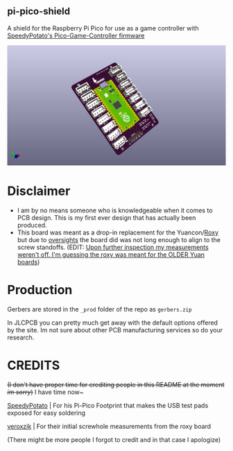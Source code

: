 ## pi-pico-shield

A shield for the Raspberry Pi Pico for use as a game controller with [SpeedyPotato's Pico-Game-Controller firmware](https://github.com/speedypotato/Pico-Game-Controller)

![board_image](./repo_images/3d_view.png)

# Disclaimer

- I am by no means someone who is knowledgeable when it comes to PCB design. This is my first ever design that has actually been produced.
- This board was meant as a drop-in replacement for the Yuancon/[Roxy](https://github.com/veroxzik/roxy-board) but due to [oversights](./repo_images/board_issue.png) the board did was not long enough to align to the screw standoffs. (EDIT: [Upon further inspection my measurements weren't off. I'm guessing the roxy was meant for the OLDER Yuan boards](./repo_images/comparison.png))

# Production

Gerbers are stored in the `_prod` folder of the repo as `gerbers.zip`

In JLCPCB you can pretty much get away with the default options offered by the site. Im not sure about other PCB manufacturing services so do your research.

# CREDITS

~~(I don't have proper time for crediting people in this README at the moment *im sorry*)~~ I have time now~

[SpeedyPotato](https://github.com/speedypotato/RP_Silicon_KiCad) | For his Pi-Pico Footprint that makes the USB test pads exposed for easy soldering

[veroxzik](https://github.com/veroxzik/roxy-board) | For their initial screwhole measurements from the roxy board

(There might be more people I forgot to credit and in that case I apologize)
